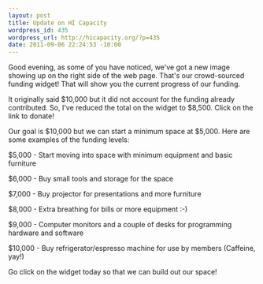 ```yaml
--- 
layout: post
title: Update on HI Capacity
wordpress_id: 435
wordpress_url: http://hicapacity.org/?p=435
date: 2011-09-06 22:24:53 -10:00
---
```

Good evening, as some of you have noticed, we've got a new image showing up on the right side of the web page. That's our crowd-sourced funding widget! That will show you the current progress of our funding.

It originally said $10,000 but it did not account for the funding already contributed. So, I've reduced the total on the widget to $8,500. Click on the link to donate!

Our goal is $10,000 but we can start a minimum space at $5,000. Here are some examples of the funding levels:

$5,000 - Start moving into space with minimum equipment and basic furniture

$6,000 - Buy small tools and storage for the space

$7,000 - Buy projector for presentations and more furniture

$8,000 - Extra breathing for bills or more equipment :-)

$9,000 - Computer monitors and a couple of desks for programming hardware and software

$10,000 - Buy refrigerator/espresso machine for use by members (Caffeine, yay!)

Go click on the widget today so that we can build out our space!

